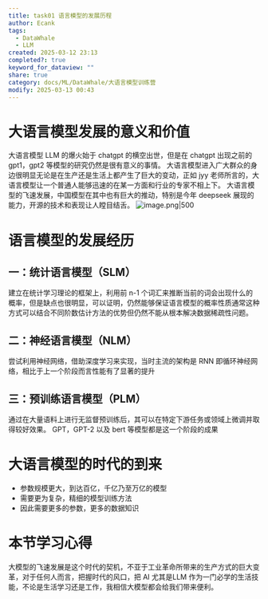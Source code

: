 ```yaml
---
title: task01 语言模型的发展历程
author: Ecank
tags:
  - DataWhale
  - LLM
created: 2025-03-12 23:13
completed?: true
keyword_for_dataview: ""
share: true
category: docs/ML/DataWhale/大语言模型训练营
modify: 2025-03-13 00:43
---
```


# 大语言模型发展的意义和价值
大语言模型 LLM 的爆火始于 chatgpt 的横空出世，但是在 chatgpt 出现之前的 gpt1，gpt2 等模型的研究仍然是很有意义的事情。
大语言模型进入广大群众的身边很明显无论是在生产还是生活上都产生了巨大的变动，正如 jyy 老师所言的，大语言模型让一个普通人能够迅速的在某一方面和行业的专家不相上下。
大语言模型的飞速发展，中国模型在其中也有巨大的推动，特别是今年 deepseek 展现的能力，开源的技术和表现让人瞠目结舌。
![image.png|500](https://eeecank-1325470508.cos.ap-shanghai.myqcloud.com/20250313003338.png)
# 语言模型的发展经历
## 一：统计语言模型（SLM）
建立在统计学习理论的框架上，利用前 n-1 个词汇来推断当前的词会出现什么的概率，但是缺点也很明显，可以证明，仍然能够保证语言模型的概率性质通常这种方式可以结合不同阶数估计方法的优势但仍然不能从根本解决数据稀疏性问题。
## 二：神经语言模型（NLM）
尝试利用神经网络，借助深度学习来实现，当时主流的架构是 RNN 即循环神经网络，相比于上一个阶段而言性能有了显著的提升
## 三：预训练语言模型（PLM）
通过在大量语料上进行无监督预训练后，其可以在特定下游任务或领域上微调并取得较好效果。
GPT，GPT-2 以及 bert 等模型都是这一个阶段的成果
# 大语言模型的时代的到来
* 参数规模更大，到达百亿，千亿乃至万亿的模型
* 需要更为复杂，精细的模型训练方法
* 因此需要更多的参数，更多的数据知识
# 本节学习心得
大模型的飞速发展是这个时代的契机，不亚于工业革命所带来的生产方式的巨大变革，对于任何人而言，把握时代的风口，把 AI 尤其是LLM 作为一门必学的生活技能，不论是生活学习还是工作，我相信大模型都会给我们带来便利。
